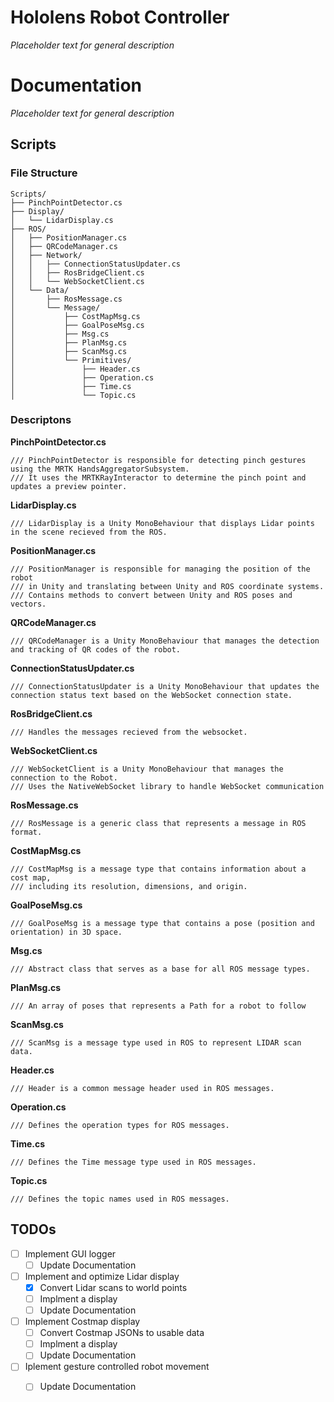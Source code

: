 # Hololens Robot Controller

*Placeholder text for general description*

# Documentation

*Placeholder text for general description*

## Scripts

### File Structure

	Scripts/
	├── PinchPointDetector.cs
	├── Display/
	│   └── LidarDisplay.cs
	├── ROS/
	│   ├── PositionManager.cs
	│   ├── QRCodeManager.cs
	│   ├── Network/
	│   │   ├── ConnectionStatusUpdater.cs
	│   │   ├── RosBridgeClient.cs
	│   │   └── WebSocketClient.cs
	│   └── Data/
	│       ├── RosMessage.cs
	│       └── Message/
	│           ├── CostMapMsg.cs
	│           ├── GoalPoseMsg.cs
	│           ├── Msg.cs
	│           ├── PlanMsg.cs
	│           ├── ScanMsg.cs
	│           └── Primitives/
	│               ├── Header.cs
	│               ├── Operation.cs
	│               ├── Time.cs
	│               └── Topic.cs

### Descriptons

**PinchPointDetector.cs**

	/// PinchPointDetector is responsible for detecting pinch gestures using the MRTK HandsAggregatorSubsystem.
	/// It uses the MRTKRayInteractor to determine the pinch point and updates a preview pointer.

**LidarDisplay.cs**

    /// LidarDisplay is a Unity MonoBehaviour that displays Lidar points in the scene recieved from the ROS.

**PositionManager.cs**

	/// PositionManager is responsible for managing the position of the robot 
 	/// in Unity and translating between Unity and ROS coordinate systems.
	/// Contains methods to convert between Unity and ROS poses and vectors.

**QRCodeManager.cs**

	/// QRCodeManager is a Unity MonoBehaviour that manages the detection and tracking of QR codes of the robot.

**ConnectionStatusUpdater.cs**

	/// ConnectionStatusUpdater is a Unity MonoBehaviour that updates the connection status text based on the WebSocket connection state.

**RosBridgeClient.cs**

    /// Handles the messages recieved from the websocket.

**WebSocketClient.cs**

    /// WebSocketClient is a Unity MonoBehaviour that manages the connection to the Robot.
    /// Uses the NativeWebSocket library to handle WebSocket communication

**RosMessage.cs**

    /// RosMessage is a generic class that represents a message in ROS format.

**CostMapMsg.cs**

    /// CostMapMsg is a message type that contains information about a cost map,
    /// including its resolution, dimensions, and origin.

**GoalPoseMsg.cs**

    /// GoalPoseMsg is a message type that contains a pose (position and orientation) in 3D space.

**Msg.cs**

    /// Abstract class that serves as a base for all ROS message types.

**PlanMsg.cs**

    /// An array of poses that represents a Path for a robot to follow

**ScanMsg.cs** 

    /// ScanMsg is a message type used in ROS to represent LIDAR scan data.

**Header.cs**
   
    /// Header is a common message header used in ROS messages.

**Operation.cs**


    /// Defines the operation types for ROS messages.

**Time.cs**

	/// Defines the Time message type used in ROS messages.

**Topic.cs**

    /// Defines the topic names used in ROS messages.
 
## TODOs
 - [ ] Implement GUI logger
	 - [ ] Update Documentation
 - [ ] Implement and optimize Lidar display
	 - [x] Convert Lidar scans to world points
	 - [ ] Implment a display
	 - [ ] Update Documentation
 - [ ] Implement Costmap display
	 - [ ] Convert Costmap JSONs to usable data
	 - [ ] Implment a display
	 - [ ] Update Documentation
 - [ ] Iplement gesture controlled robot movement
	 - [ ] Update Documentation

